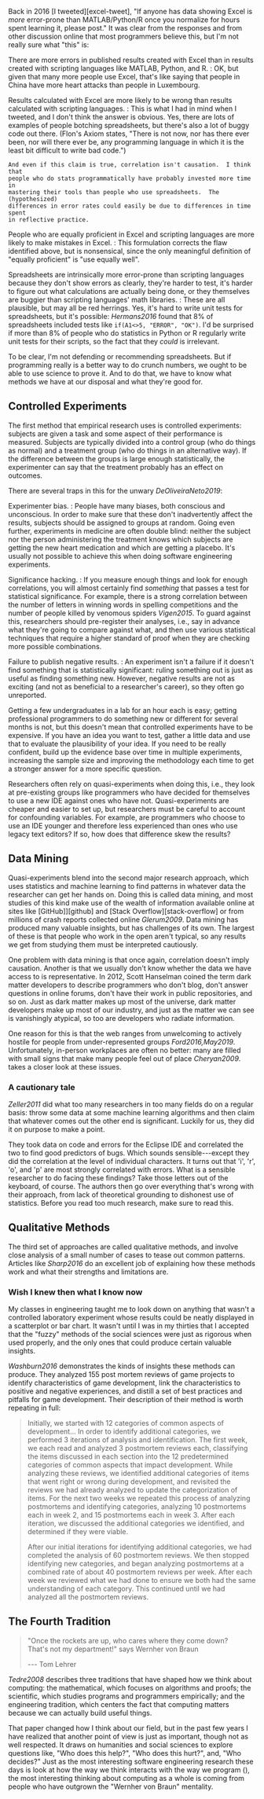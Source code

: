 ---
---

Back in 2016 [I tweeted][excel-tweet], "If anyone has data showing <span
i="Excel">Excel</span> is *more* error-prone than <span
i="MATLAB">MATLAB</span>/<span i="Python">Python</span>/<span i="R (programming
language)">R</span> once you normalize for hours spent learning it, please post."
It was clear from the responses and from other discussion online that most
programmers believe this, but I'm not really sure what "this" is:

There are more errors in published results created with Excel than in results created with scripting languages like MATLAB, Python, and R.
:   OK, but given that many more people use Excel, that's like saying that
    people in China have more heart attacks than people in Luxembourg.

Results calculated with Excel are more likely to be wrong than results calculated with scripting languages.
:   This is what I had in mind when I tweeted, and I don't think the answer is
    obvious.  Yes, there are lots of examples of people botching spreadsheets,
    but there's also a lot of buggy code out there.  (<span i="Flon's
    Axiom">Flon's Axiom</span> states, "There is not now, nor has there ever
    been, nor will there ever be, any programming language in which it is the
    least bit difficult to write bad code.")

    And even if this claim is true, correlation isn't causation.  I think that
    people who do stats programmatically have probably invested more time in
    mastering their tools than people who use spreadsheets.  The (hypothesized)
    differences in error rates could easily be due to differences in time spent
    in reflective practice.

People who are equally proficient in Excel and scripting languages are more likely to make mistakes in Excel.
:   This formulation corrects the flaw identified above, but is nonsensical,
    since the only meaningful definition of "equally proficient" is "use equally
    well".

Spreadsheets are intrinsically more error-prone than scripting languages because they don't show errors as clearly, they're harder to test, it's harder to figure out what calculations are actually being done, or they themselves are buggier than scripting languages' math libraries.
:   These are all plausible, but may all be red herrings.  Yes, it's hard to
    write unit tests for spreadsheets, but it's possible:
    <cite>Hermans2016</cite> found that 8% of spreadsheets included tests like
    `if(A1<>5, "ERROR", "OK")`.  I'd be surprised if more than 8% of people who
    do statistics in Python or R regularly write unit tests for their scripts,
    so the fact that they *could* is irrelevant.

To be clear, I'm not defending or recommending spreadsheets.  But if programming
really is a better way to do crunch numbers, we ought to be able to use science
to prove it.  And to do that, we have to know what methods we have at our
disposal and what they're good for.

## Controlled Experiments

The first method that empirical research uses is <span i="controlled
experiments">controlled experiments</span>: subjects are given a task and some
aspect of their performance is measured.  Subjects are typically divided into a
<span g="control_group" i="control group">control group</span> (who do things as
normal) and a <span g="treatment_group" i="treatment group">treatment
group</span> (who do things in an alternative way). If the difference between
the groups is large enough statistically, the experimenter can say that the
treatment probably has an effect on outcomes.

There are several traps in this for the unwary <cite>DeOliveiraNeto2019</cite>:

<span i="experimenter bias">Experimenter bias</span>.
:   People have many biases, both conscious and unconscious.  In order to make
    sure that these don't inadvertently affect the results, subjects should be
    assigned to groups at random. Going even further, experiments in medicine
    are often <span g="double_blind" i="double blind experiments">double
    blind</span>: neither the subject nor the person administering the treatment
    knows which subjects are getting the new heart medication and which are
    getting a <span g="placebo" i="placebo">placebo</span>. It's usually not
    possible to achieve this when doing software engineering experiments.

<span i="significance hacking">Significance hacking</span>.
:   If you measure enough things and look for enough correlations, you will
    almost certainly find *something* that passes a test for statistical
    significance. For example, there is a strong correlation between the number
    of letters in winning words in spelling competitions and the number of
    people killed by venomous spiders <cite>Vigen2015</cite>. To guard against
    this, researchers should <span g="pre_registration" i="pre-registration of
    experiments">pre-register</span> their analyses, i.e., say in advance what
    they're going to compare against what, and then use various statistical
    techniques that require a higher standard of proof when they are checking
    more possible combinations.

<span i="negative results (failure to publish)">Failure to publish negative results</span>.
:   An experiment isn't a failure if it doesn't find something that is
    statistically significant: ruling something out is just as useful as finding
    something new. However, negative results are not as exciting (and not as
    beneficial to a researcher's career), so they often go unreported.

Getting a few undergraduates in a lab for an hour each is easy; getting
professional programmers to do something new or different for several months is
not, but this doesn't mean that controlled experiments have to be expensive.  If
you have an idea you want to test, gather a little data and use that to evaluate
the plausibility of your idea. If you need to be really confident, build up the
evidence base over time in multiple experiments, increasing the sample size and
improving the methodology each time to get a stronger answer for a more specific
question.

Researchers often rely on <span g="quasi_experiment"
i="quasi-experiment">quasi-experiments</span> when doing this, i.e., they look
at pre-existing groups like programmers who have decided for themselves to use a
new IDE against ones who have not. Quasi-experiments are cheaper and easier to
set up, but researchers must be careful to account for <span
g="confounding_variables" i="confounding variable">confounding
variables</span>. For example, are programmers who choose to use an IDE younger
and therefore less experienced than ones who use legacy text editors? If so, how
does that difference skew the results?

## Data Mining

Quasi-experiments blend into the second major research approach, which uses
statistics and machine learning to find patterns in whatever data the researcher
can get her hands on. Doing this is called <span g="data_mining" i="data
mining">data mining</span>, and most studies of this kind make use of the wealth
of information available online at sites like [GitHub]][github] and [Stack
Overflow][stack-overflow] or from millions of crash reports collected online
<cite>Glerum2009</cite>.  Data mining has produced many valuable insights, but
has challenges of its own.  The largest of these is that people who work in the
open aren't typical, so any results we get from studying them must be
interpreted cautiously.

One problem with data mining is that once again, correlation doesn't imply
causation.  Another is that we usually don't know whether the data we have
access to is representative.  In 2012, Scott Hanselman coined the term <span
g="dark_matter_developer" i="dark matter developer">dark matter
developers</span> to describe programmers who don't blog, don't answer questions
in online forums, don't have their work in public repositories, and so on. Just
as dark matter makes up most of the universe, dark matter developers make up
most of our industry, and just as the matter we can see is vanishingly atypical,
so too are developers who radiate information.

One reason for this is that the web ranges from unwelcoming to actively hostile
for people from under-represented groups <cite>Ford2016,May2019</cite>.
Unfortunately, in-person workplaces are often no better: many are filled with
small signs that make many people feel out of place <cite>Cheryan2009</cite>.
<span x="fairness"/> takes a closer look at these issues.

<div class="callout" markdown="1">

### A cautionary tale

<cite>Zeller2011</cite> did what too many researchers in too many fields do on a
regular basis: throw some data at some machine learning algorithms and then
claim that whatever comes out the other end is significant. Luckily for us, they
did it on purpose to make a point.

They took data on code and errors for the Eclipse IDE and correlated the two to
find good predictors of bugs. Which sounds sensible---except they did the
correlation at the level of individual characters. It turns out that 'i', 'r',
'o', and 'p' are most strongly correlated with errors. What is a sensible
researcher to do facing these findings? Take those letters out of the keyboard,
of course.  The authors then go over everything that's wrong with their
approach, from lack of theoretical grounding to dishonest use of
statistics. Before you read too much research, make sure to read this.

</div>

## Qualitative Methods

The third set of approaches are called <span g="qualitative_method"
i="qualitative methods">qualitative methods</span>, and involve close analysis
of a small number of cases to tease out common patterns.  Articles like
<cite>Sharp2016</cite> do an excellent job of explaining how these methods work
and what their strengths and limitations are.

<div class="callout" markdown="1">

### Wish I knew then what I know now

My classes in engineering taught me to look down on anything that wasn't a
controlled laboratory experiment whose results could be neatly displayed in a
scatterplot or bar chart.  It wasn't until I was in my thirties that I accepted
that the "fuzzy" methods of the social sciences were just as rigorous when used
properly, and the only ones that could produce certain valuable insights.

</div>

<cite>Washburn2016</cite> demonstrates the kinds of insights these methods can
produce. They analyzed 155 post mortem reviews of game projects to identify
characteristics of game development, link the characteristics to positive and
negative experiences, and distill a set of best practices and pitfalls for game
development. Their description of their method is worth repeating in full:

<blockquote markdown="1">

Initially, we started with 12 categories of common aspects of development…  In
order to identify additional categories, we performed 3 iterations of analysis
and identification.  The first week, we each read and analyzed 3 postmortem
reviews each, classifying the items discussed in each section into the 12
predetermined categories of common aspects that impact development.  While
analyzing these reviews, we identified additional categories of items that went
right or wrong during development, and revisited the reviews we had already
analyzed to update the categorization of items. For the next two weeks we
repeated this process of analyzing postmortems and identifying categories,
analyzing 10 postmortems each in week 2, and 15 postmortems each in week
3. After each iteration, we discussed the additional categories we identified,
and determined if they were viable.

After our initial iterations for identifying additional categories, we had
completed the analysis of 60 postmortem reviews.  We then stopped identifying
new categories, and began analyzing postmortems at a combined rate of about 40
postmortem reviews per week.  After each week we reviewed what we had done to
ensure we both had the same understanding of each category.  This continued
until we had analyzed all the postmortem reviews.

</blockquote>

## The Fourth Tradition

<blockquote markdown="1">

"Once the rockets are up, who cares where they come down?
<br/>
That's not my department!" says Wernher von Braun

--- Tom Lehrer
</blockquote>

<cite>Tedre2008</cite> describes three traditions that have shaped how we think
about computing: the mathematical, which focuses on algorithms and proofs; the
scientific, which studies programs and programmers empirically; and the
engineering tradition, which centers the fact that computing matters because we
can actually build useful things.

That paper changed how I think about our field, but in the past few years I have
realized that another point of view is just as important, though not as well
respected.  It draws on humanities and social sciences to explore questions
like, "Who does this help?", "Who does this hurt?", and, "Who decides?"  Just as
the most interesting software engineering research these days is look at how the
way we think interacts with the way we program (<span x="research"/>), the most
interesting thinking about computing as a whole is coming from people who have
outgrown the "Wernher von Braun" mentality.
